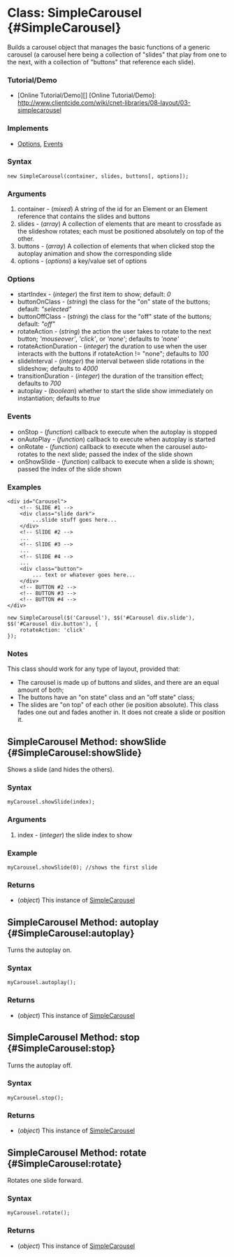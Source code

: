 Class: SimpleCarousel {#SimpleCarousel}
=======================================

Builds a carousel object that manages the basic functions of a generic carousel (a carousel here being a collection of "slides" that play from one to the next, with a collection of "buttons" that reference each slide).

### Tutorial/Demo

* [Online Tutorial/Demo][]
[Online Tutorial/Demo]: http://www.clientcide.com/wiki/cnet-libraries/08-layout/03-simplecarousel

### Implements

* [Options][], [Events][]

### Syntax

	new SimpleCarousel(container, slides, buttons[, options]);

### Arguments

1. container - (*mixed*) A string of the id for an Element or an Element reference that contains the slides and buttons
2. slides - (*array*) A collection of elements that are meant to crossfade as the slideshow rotates; each must be positioned absolutely on top of the other.
3. buttons - (*array*) A collection of elements that when clicked stop the autoplay animation and show the corresponding slide
4. options - (*options*) a key/value set of options

### Options

* startIndex - (*integer*) the first item to show; default: *0*
* buttonOnClass - (*string*) the class for the "on" state of the buttons; default: *"selected"*
* buttonOffClass - (*string*) the class for the "off" state of the buttons; default: *"off"*
* rotateAction - (*string*) the action the user takes to rotate to the next button; *'mouseover'*, *'click'*, or *'none'*; defaults to *'none'*
* rotateActionDuration - (*integer*) the duration to use when the user interacts with the buttons if rotateAction != "none"; defaults to *100*
* slideInterval - (*integer*) the interval between slide rotations in the slideshow; defaults to *4000*
* transitionDuration - (*integer*) the duration of the transition effect; defaults to *700*
* autoplay -  (*boolean*) whether to start the slide show immediately on instantiation; defaults to *true*

### Events

* onStop - (*function*) callback to execute when the autoplay is stopped
* onAutoPlay - (*function*) callback to execute when autoplay is started
* onRotate - (*function*) callback to execute when the carousel auto-rotates to the next slide; passed the index of the slide shown
* onShowSlide - (*function*) callback to execute when a slide is shown; passed the index of the slide shown

### Examples

	<div id="Carousel">
		<!-- SLIDE #1 -->
		<div class="slide dark">
			...slide stuff goes here...
		</div>
		<!-- SlIDE #2 -->
		...
		<!-- SlIDE #3 -->
		...
		<!-- SlIDE #4 -->
		...
		<div class="button">
			... text or whatever goes here...
		</div>
		<!-- BUTTON #2 -->
		<!-- BUTTON #3 -->
		<!-- BUTTON #4 -->
	</div>

	new SimpleCarousel($('Carousel'), $$('#Carousel div.slide'), $$('#Carousel div.button'), {
		rotateAction: 'click'
	});

### Notes

This class should work for any type of layout, provided that:

*  The carousel is made up of buttons and slides, and there are an equal amount of both;
*  The buttons have an "on state" class and an "off state" class;
*  The slides are "on top" of each other (ie position absolute). This class fades one out and fades another in. It does not create a slide or position	it.
  
SimpleCarousel Method: showSlide {#SimpleCarousel:showSlide}
------------------------------------------------------------

Shows a slide (and hides the others).

### Syntax

	myCarousel.showSlide(index);

### Arguments

1. index - (*integer*) the slide index to show

### Example

	myCarousel.showSlide(0); //shows the first slide

### Returns

* (*object*) This instance of [SimpleCarousel][]

SimpleCarousel Method: autoplay {#SimpleCarousel:autoplay}
------------------------------------------------------------

Turns the autoplay on.

### Syntax

	myCarousel.autoplay();

### Returns

* (*object*) This instance of [SimpleCarousel][]

SimpleCarousel Method: stop {#SimpleCarousel:stop}
------------------------------------------------------------

Turns the autoplay off.

### Syntax

	myCarousel.stop();

### Returns

* (*object*) This instance of [SimpleCarousel][]

SimpleCarousel Method: rotate {#SimpleCarousel:rotate}
------------------------------------------------------------

Rotates one slide forward.

### Syntax

	myCarousel.rotate();

### Returns

* (*object*) This instance of [SimpleCarousel][]

[SimpleCarousel]: #SimpleCarousel
[Options]: http://www.mootools.net/docs/core/Class/Class.Extras#Options
[Events]: http://www.mootools.net/docs/core/Class/Class.Extras#Events
